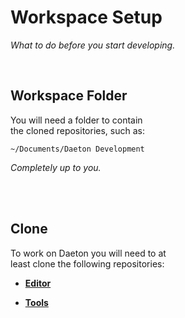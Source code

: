 
# Workspace Setup

*What to do before you start developing.*

<br>

## Workspace Folder

You will need a folder to contain <br>
the cloned repositories, such as:

`~/Documents/Daeton Development`

*Completely up to you.*

<br>
<br>

## Clone

To work on Daeton you will need to at <br>
least clone the following repositories:

- **[Editor]**

- **[Tools]**

<br>


<!----------------------------------------------------------------------------->

[Editor]: https://github.com/Daeton/Editor
[Tools]: https://github.com/Daeton/Tools